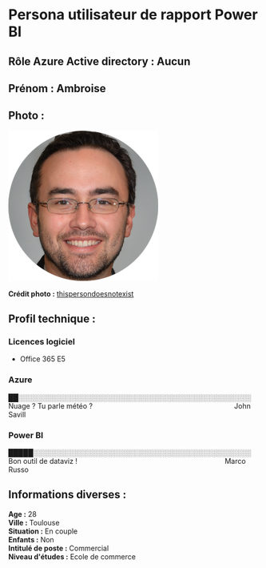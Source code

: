 # Persona utilisateur de rapport Power BI

## Rôle Azure Active directory : Aucun

## Prénom : Ambroise

## Photo : 

![Ambroise - Utilisateur de rapport Power BI](persona-power-bi-viewer-simple-user-circle.png)

**Crédit photo :** [thispersondoesnotexist](https://thispersondoesnotexist.com/)

## Profil technique :

### Licences logiciel

* Office 365 E5

### Azure

██░░░░░░░░░░░░░░░░░░░░░░░░░░░░░░░░░░░░░░░░░░░░░░░  
Nuage ? Tu parle météo ?&nbsp;&nbsp;&nbsp;&nbsp;&nbsp;&nbsp;&nbsp;&nbsp;&nbsp;&nbsp;&nbsp;&nbsp;&nbsp;&nbsp;&nbsp;&nbsp;&nbsp;&nbsp;&nbsp;&nbsp;&nbsp;&nbsp;&nbsp;&nbsp;&nbsp;&nbsp;&nbsp;&nbsp;&nbsp;&nbsp;&nbsp;&nbsp;&nbsp;&nbsp;&nbsp;&nbsp;&nbsp;&nbsp;&nbsp;&nbsp;&nbsp;&nbsp;&nbsp;&nbsp;&nbsp;&nbsp;&nbsp;&nbsp;&nbsp;&nbsp;&nbsp;&nbsp;&nbsp;&nbsp;&nbsp;&nbsp;&nbsp;&nbsp;&nbsp;&nbsp;&nbsp;&nbsp;&nbsp;&nbsp;&nbsp;&nbsp;&nbsp;&nbsp;&nbsp;&nbsp;&nbsp;&nbsp;John Savill

### Power BI

█████░░░░░░░░░░░░░░░░░░░░░░░░░░░░░░░░░░░░░░░░░░░░  
Bon outil de dataviz !&nbsp;&nbsp;&nbsp;&nbsp;&nbsp;&nbsp;&nbsp;&nbsp;&nbsp;&nbsp;&nbsp;&nbsp;&nbsp;&nbsp;&nbsp;&nbsp;&nbsp;&nbsp;&nbsp;&nbsp;&nbsp;&nbsp;&nbsp;&nbsp;&nbsp;&nbsp;&nbsp;&nbsp;&nbsp;&nbsp;&nbsp;&nbsp;&nbsp;&nbsp;&nbsp;&nbsp;&nbsp;&nbsp;&nbsp;&nbsp;&nbsp;&nbsp;&nbsp;&nbsp;&nbsp;&nbsp;&nbsp;&nbsp;&nbsp;&nbsp;&nbsp;&nbsp;&nbsp;&nbsp;&nbsp;&nbsp;&nbsp;&nbsp;&nbsp;&nbsp;&nbsp;&nbsp;&nbsp;&nbsp;&nbsp;&nbsp;&nbsp;&nbsp;&nbsp;&nbsp;&nbsp;&nbsp;&nbsp;&nbsp; Marco Russo

## Informations diverses :

**Age :** 28  
**Ville :** Toulouse  
**Situation :** En couple  
**Enfants :** Non  
**Intitulé de poste :** Commercial  
**Niveau d'études :** Ecole de commerce  
